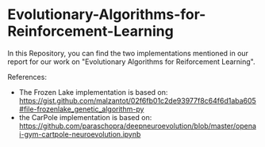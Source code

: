 # Evolutionary-Algorithms-for-Reinforcement-Learning

In this Repository, you can find the two implementations mentioned in our report for our work on "Evolutionary Algorithms for Reiforcement Learning". 

References:
- The Frozen Lake implementation is based on: https://gist.github.com/malzantot/02f6fb01c2de93977f8c64f6d1aba605#file-frozenlake_genetic_algorithm-py 
- the CarPole implementation is based on: https://github.com/paraschopra/deepneuroevolution/blob/master/openai-gym-cartpole-neuroevolution.ipynb 

